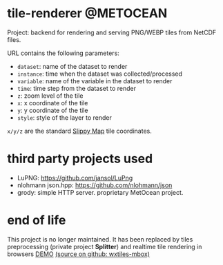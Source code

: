 # tile-renderer @METOCEAN

Project: backend for rendering and serving PNG/WEBP tiles from NetCDF files.

URL contains the following parameters:

- `dataset`: name of the dataset to render
- `instance`: time when the dataset was collected/processed
- `variable`: name of the variable in the dataset to render
- `time`: time step from the dataset to render
- `z`: zoom level of the tile
- `x`: x coordinate of the tile
- `y`: y coordinate of the tile
- `style`: style of the layer to render

`x/y/z` are the standard [Slippy Map](https://wiki.openstreetmap.org/wiki/Slippy_map_tilenames) tile coordinates.

# third party projects used
- LuPNG: https://github.com/jansol/LuPng
- nlohmann json.hpp: https://github.com/nlohmann/json
- grody:  simple HTTP server. proprietary MetOcean project.

# end of life

This project is no longer maintained. It has been replaced by tiles preprocessing (private project **Splitter**) and realtime tile rendering in browsers [DEMO](https://metoceanapi.github.io/wxtiles-mbox/##ecmwf.global/air.humidity.at-2m/2023-07-16T12:00:00Z)
[(source on github: wxtiles-mbox)](https://github.com/metoceanapi/wxtiles-mbox)
